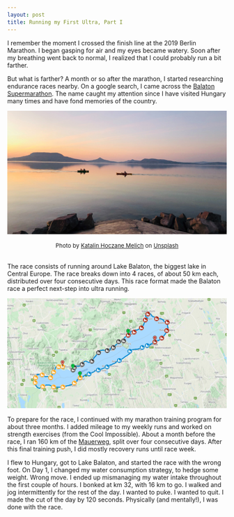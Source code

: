 ```yaml
---
layout: post
title: Running my First Ultra, Part I
---
```


I remember the moment I crossed the finish line at the 2019 Berlin Marathon. I began gasping for air and my eyes became watery. Soon after my breathing went back to normal, I realized that I could probably run a bit farther.   

But what is farther? A month or so after the marathon, I started researching endurance races nearby.  On a google search, I came across the [Balaton Supermarathon](https://balatonsupermarathon.runinbudapest.com/13th-lake-balaton-supermarathon/). The name caught my attention since I have visited Hungary many times and have fond memories of the country.  

![](/asset/picture/2020-10-27-first-ultra-1-img02.jpg)

<font size="-1"><center><span>Photo by <a href="https://unsplash.com/@hoczika?utm_source=unsplash&amp;utm_medium=referral&amp;utm_content=creditCopyText">Katalin Hoczane Melich</a> on <a href="https://unsplash.com/s/photos/balaton?utm_source=unsplash&amp;utm_medium=referral&amp;utm_content=creditCopyText">Unsplash</a></span></center></font>
<br>
 
The race consists of running around Lake Balaton, the biggest lake in Central Europe. The race breaks down into 4 races, of about 50 km each, distributed over four consecutive days. This race format made the Balaton race a perfect next-step into ultra running.  

![](/asset/screenshot/2020-10-27-first-ultra-1-img01.png)

To prepare for the race, I continued with my marathon training program for about three months. I added mileage to my weekly runs and worked on strength exercises (from the Cool Impossible). About a month before the race, I ran 160 km of the [Mauerweg](https://www.komoot.com/tour/78555721), split over four consecutive days. After this final training push, I did mostly recovery runs until race week.   

I flew to Hungary, got to Lake Balaton, and started the race with the wrong foot. On Day 1, I changed my water consumption strategy, to hedge some weight. Wrong move. I ended up mismanaging my water intake throughout the first couple of hours. I bonked at km 32, with 16 km to go. I walked and jog intermittently for the rest of the day. I wanted to puke. I wanted to quit. I made the cut of the day by 120 seconds.  Physically (and mentally!), I was done with the race. 

 